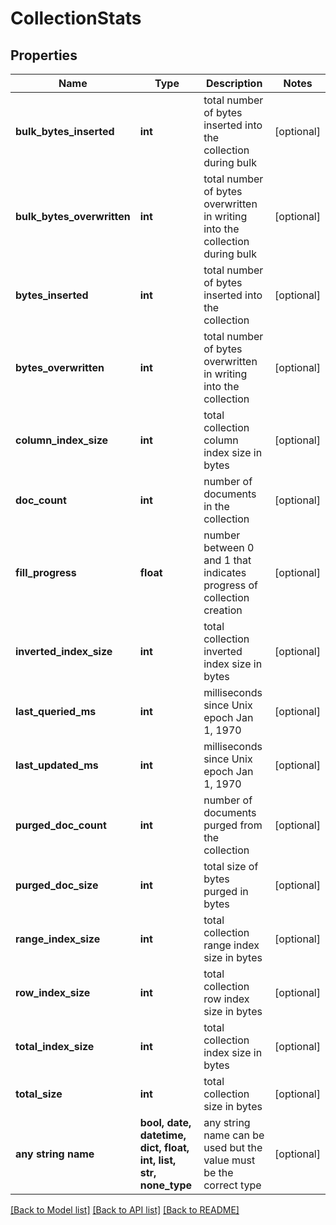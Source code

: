 # CollectionStats


## Properties
Name | Type | Description | Notes
------------ | ------------- | ------------- | -------------
**bulk_bytes_inserted** | **int** | total number of bytes inserted into the collection during bulk | [optional] 
**bulk_bytes_overwritten** | **int** | total number of bytes overwritten in writing into the collection during bulk | [optional] 
**bytes_inserted** | **int** | total number of bytes inserted into the collection | [optional] 
**bytes_overwritten** | **int** | total number of bytes overwritten in writing into the collection | [optional] 
**column_index_size** | **int** | total collection column index size in bytes | [optional] 
**doc_count** | **int** | number of documents in the collection | [optional] 
**fill_progress** | **float** | number between 0 and 1 that indicates progress of collection creation | [optional] 
**inverted_index_size** | **int** | total collection inverted index size in bytes | [optional] 
**last_queried_ms** | **int** | milliseconds since Unix epoch Jan 1, 1970 | [optional] 
**last_updated_ms** | **int** | milliseconds since Unix epoch Jan 1, 1970 | [optional] 
**purged_doc_count** | **int** | number of documents purged from the collection | [optional] 
**purged_doc_size** | **int** | total size of bytes purged in bytes | [optional] 
**range_index_size** | **int** | total collection range index size in bytes | [optional] 
**row_index_size** | **int** | total collection row index size in bytes | [optional] 
**total_index_size** | **int** | total collection index size in bytes | [optional] 
**total_size** | **int** | total collection size in bytes | [optional] 
**any string name** | **bool, date, datetime, dict, float, int, list, str, none_type** | any string name can be used but the value must be the correct type | [optional]

[[Back to Model list]](../README.md#documentation-for-models) [[Back to API list]](../README.md#documentation-for-api-endpoints) [[Back to README]](../README.md)


